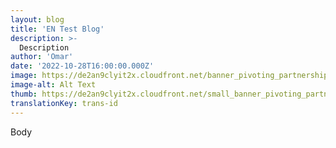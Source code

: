 ```yaml
---
layout: blog
title: 'EN Test Blog'
description: >-
  Description
author: 'Omar'
date: '2022-10-28T16:00:00.000Z'
image: https://de2an9clyit2x.cloudfront.net/banner_pivoting_partnerships_d296e0dc14.jpg
image-alt: Alt Text
thumb: https://de2an9clyit2x.cloudfront.net/small_banner_pivoting_partnerships_d296e0dc14.jpg
translationKey: trans-id
---
```

Body
